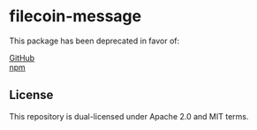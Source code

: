 # filecoin-message

This package has been deprecated in favor of:

[GitHub](https://github.com/glifio/modules/tree/primary/packages/filecoin-message)<br />
[npm](https://www.npmjs.com/package/@glif/filecoin-message)

## License

This repository is dual-licensed under Apache 2.0 and MIT terms.
